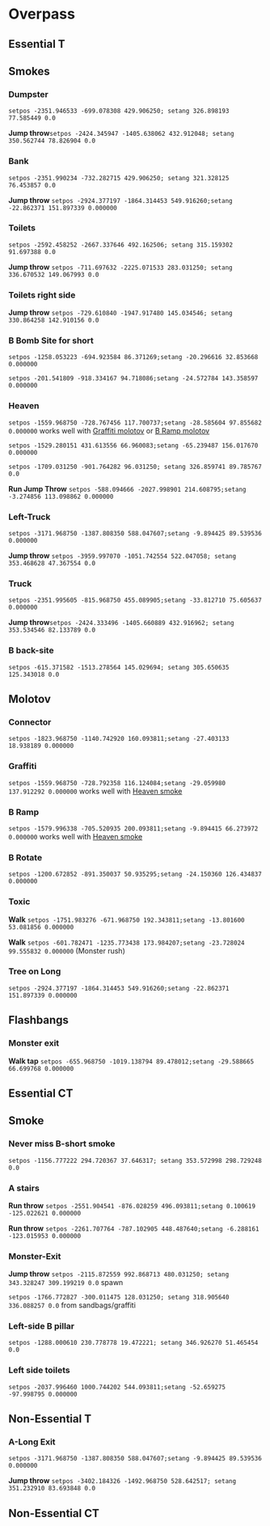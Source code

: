 # Overpass
## Essential T
## Smokes
### Dumpster
`setpos -2351.946533 -699.078308 429.906250; setang 326.898193 77.585449 0.0`

**Jump throw**`setpos -2424.345947 -1405.638062 432.912048; setang 350.562744 78.826904 0.0`
### Bank
`setpos -2351.990234 -732.282715 429.906250; setang 321.328125 76.453857 0.0`

**Jump throw** `setpos -2924.377197 -1864.314453 549.916260;setang -22.862371 151.897339 0.000000`
### Toilets
`setpos -2592.458252 -2667.337646 492.162506; setang 315.159302 91.697388 0.0`

**Jump throw** `setpos -711.697632 -2225.071533 283.031250; setang 336.670532 149.067993 0.0`
### Toilets right side
**Jump throw** `setpos -729.610840 -1947.917480 145.034546; setang 330.864258 142.910156 0.0`
### B Bomb Site for short
`setpos -1258.053223 -694.923584 86.371269;setang -20.296616 32.853668 0.000000`

`setpos -201.541809 -918.334167 94.718086;setang -24.572784 143.358597 0.000000`
### Heaven
`setpos -1559.968750 -728.767456 117.700737;setang -28.585604 97.855682 0.000000` works well with [Graffiti molotov](#graffiti) or [B Ramp molotov](#b-ramp)

`setpos -1529.280151 431.613556 66.960083;setang -65.239487 156.017670 0.000000`

`setpos -1709.031250 -901.764282 96.031250; setang 326.859741 89.785767 0.0`

**Run Jump Throw** `setpos -588.094666 -2027.998901 214.608795;setang -3.274856 113.098862 0.000000`

### Left-Truck
`setpos -3171.968750 -1387.808350 588.047607;setang -9.894425 89.539536 0.000000`

**Jump throw** `setpos -3959.997070 -1051.742554 522.047058; setang 353.468628 47.367554 0.0`
### Truck
`setpos -2351.995605 -815.968750 455.089905;setang -33.812710 75.605637 0.000000`

**Jump throw**`setpos -2424.333496 -1405.660889 432.916962; setang 353.534546 82.133789 0.0`
### B back-site
`setpos -615.371582 -1513.278564 145.029694; setang 305.650635 125.343018 0.0`
## Molotov
### Connector
`setpos -1823.968750 -1140.742920 160.093811;setang -27.403133 18.938189 0.000000`
### Graffiti
`setpos -1559.968750 -728.792358 116.124084;setang -29.059980 137.912292 0.000000` works well with [Heaven smoke](#heaven)
### B Ramp
`setpos -1579.996338 -705.520935 200.093811;setang -9.894415 66.273972 0.000000` works well with [Heaven smoke](#heaven)
### B Rotate
`setpos -1200.672852 -891.350037 50.935295;setang -24.150360 126.434837 0.000000`
### Toxic
**Walk** `setpos -1751.983276 -671.968750 192.343811;setang -13.801600 53.081856 0.000000`

**Walk** `setpos -601.782471 -1235.773438 173.984207;setang -23.728024 99.555832 0.000000` (Monster rush)
### Tree on Long
`setpos -2924.377197 -1864.314453 549.916260;setang -22.862371 151.897339 0.000000`
## Flashbangs
### Monster exit
**Walk tap** `setpos -655.968750 -1019.138794 89.478012;setang -29.588665 66.699768 0.000000`
## Essential CT
## Smoke
### Never miss B-short smoke
`setpos -1156.777222 294.720367 37.646317; setang 353.572998 298.729248 0.0`
### A stairs
**Run throw** `setpos -2551.904541 -876.028259 496.093811;setang 0.100619 -125.022621 0.000000`

**Run throw** `setpos -2261.707764 -787.102905 448.487640;setang -6.288161 -123.015953 0.000000`
### Monster-Exit
**Jump throw** `setpos -2115.872559 992.868713 480.031250; setang 343.328247 309.199219 0.0` spawn

`setpos -1766.772827 -300.011475 128.031250; setang 318.905640 336.088257 0.0` from sandbags/graffiti
### Left-side B pillar
`setpos -1288.000610 230.778778 19.472221; setang 346.926270 51.465454 0.0`
### Left side toilets
`setpos -2037.996460 1000.744202 544.093811;setang -52.659275 -97.998795 0.000000`
## Non-Essential T
### A-Long Exit
`setpos -3171.968750 -1387.808350 588.047607;setang -9.894425 89.539536 0.000000`

**Jump throw** `setpos -3402.184326 -1492.968750 528.642517; setang 351.232910 83.693848 0.0`
## Non-Essential CT
